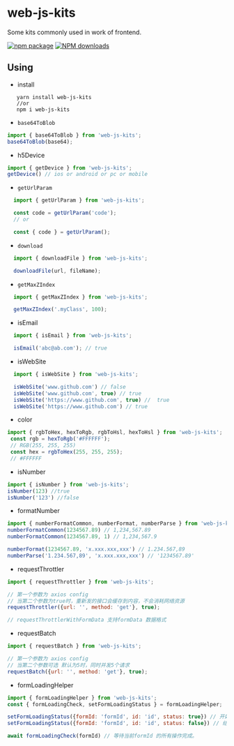 # web-js-kits
Some kits commonly used in work of frontend.

 [![npm package](https://img.shields.io/npm/v/web-js-kits.svg?style=flat-square)](https://www.npmjs.org/package/web-js-kits) 
 [![NPM downloads](http://img.shields.io/npm/dm/web-js-kits.svg?style=flat-square)](http://npmjs.com/web-js-kits)

## Using

* install

```
   yarn install web-js-kits
   //or 
   npm i web-js-kits
```

* `base64ToBlob`

```js
import { base64ToBlob } from 'web-js-kits';
base64ToBlob(base64);
```

* h5Device

```js
import { getDevice } from 'web-js-kits';
getDevice() // ios or android or pc or mobile
```

* `getUrlParam` 

```js
  import { getUrlParam } from 'web-js-kits';

  const code = getUrlParam('code');
  // or

  const { code } = getUrlParam();
```

* `download`

```ts
  import { downloadFile } from 'web-js-kits';

  downloadFile(url, fileName);

```

* `getMaxZIndex`

```ts
  import { getMaxZIndex } from 'web-js-kits';

  getMaxZIndex('.myClass', 100);

```

* isEmail

```ts
  import { isEmail } from 'web-js-kits';

  isEmail('abc@ab.com'); // true

```

* isWebSite

```ts
  import { isWebSite } from 'web-js-kits';

  isWebSite('www.github.com') // false
  isWebSite('www.github.com', true) // true
  isWebSite('https://www.github.com', true) //  true
  isWebSite('https://www.github.com') // true

```

* color

```js
import { rgbToHex, hexToRgb, rgbToHsl, hexToHsl } from 'web-js-kits';
 const rgb = hexToRgb('#FFFFFF');
 // RGB(255, 255, 255)
 const hex = rgbToHex(255, 255, 255);
 // #FFFFFF
```

* isNumber

```js
import { isNumber } from 'web-js-kits';
isNumber(123) //true
isNumber('123') //false
```

* formatNumber

```js
import { numberFormatCommon, numberFormat, numberParse } from 'web-js-kits';
numberFormatCommon(1234567.89) // 1,234,567.89
numberFormatCommon(1234567.89, 1) // 1,234,567.9

numberFormat(1234567.89, 'x.xxx.xxx,xxx') // 1.234.567,89
numberParse('1.234.567,89', 'x.xxx.xxx,xxx') // '1234567.89'
```

* requestThrottler

```js
import { requestThrottler } from 'web-js-kits';

// 第一个参数为 axios config
// 当第二个参数为true时，重新发的接口会缓存到内容，不会消耗网络资源
requestThrottler({url: '', method: 'get'}, true);

// requestThrottlerWithFormData 支持formData 数据格式
```

* requestBatch

```js
import { requestBatch } from 'web-js-kits';

// 第一个参数为 axios config
// 当第二个参数可选 默认为5时，同时并发5个请求
requestBatch({url: '', method: 'get'}, true);
```

* formLoadingHelper

```js
import { formLoadingHelper } from 'web-js-kits';
const { formLoadingCheck, setFormLoadingStatus } = formLoadingHelper;

setFormLoadingStatus({formId: 'formId', id: 'id', status: true}) // 开始执行 id 操作
setFormLoadingStatus({formId: 'formId', id: 'id', status: false}) // 结束执行 id 操作

await formLoadingCheck(formId) // 等待当前formId 的所有操作完成。

```